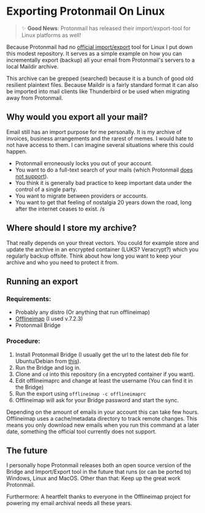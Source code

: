# Exporting Protonmail On Linux

> ✨ **Good News**: Protonmail has released their import/export-tool for Linux platforms as well!

Because Protonmail had no [official import/export](https://protonmail.com/import-export) tool for Linux I put down this modest repository. It serves as a simple example on how you can incrementally export (backup) all your email from Protonmail's servers to a local Maildir archive. 

This archive can be grepped (searched) because it is a bunch of good old resilient plaintext files. Because Maildir is a fairly standard format it can also be imported into mail clients like Thunderbird or be used when migrating away from Protonmail.

## Why would you export all your mail?

Email still has an import purpose for me personally. It is my archive of invoices, business arrangements and the rarest of memes. I would hate to not have access to them. I can imagine several situations where this could happen.

- Protonmail erroneously locks you out of your account.
- You want to do a full-text search of your mails (which Protonmail [does not support](https://protonmail.com/support/knowledge-base/search/)).
- You think it is generally bad practice to keep important data under the control of a single party.
- You want to migrate between providers or accounts.
- You want to get that feeling of nostalgia 20 years down the road, long after the internet ceases to exist. /s

## Where should I store my archive?

That really depends on your threat vectors. You could for example store and update the archive in an encrypted container (LUKS? Veracrypt?) which you regularly backup offsite. Think about how long you want to keep your archive and who you need to protect it from.

## Running an export

### Requirements:
- Probably any distro (Or anything that run offlineimap)
- [Offlineimap](https://github.com/OfflineIMAP/offlineimap) (I used v.7.2.3)
- Protonmail Bridge

### Procedure:
1. Install Protonmail Bridge (I usually get the url to the latest deb file for Ubuntu/Debian from [this](https://protonmail.com/download/beta/PKGBUILD)).
2. Run the Bridge and log in.
3. Clone and `cd` into this repository (in a encrypted container if you want).
4. Edit offlineimaprc and change at least the username (You can find it in the Bridge)
5. Run the export using `offlineimap -c offlineimaprc`
6. Offlineimap will ask for your Bridge password and start the sync.

Depending on the amount of emails in your account this can take few hours. Offlineimap uses a cache/metadata directory to track remote changes. This means you only download new emails when you run this command at a later date, something the official tool currently does not support.

## The future
I personally hope Protonmail releases both an open source version of the Bridge and Import/Export tool in the future that runs (or can be ported to) Windows, Linux and MacOS. Other than that: Keep up the great work Protonmail.

Furthermore: A heartfelt thanks to everyone in the Offlineimap project for powering my email archival needs all these years.
